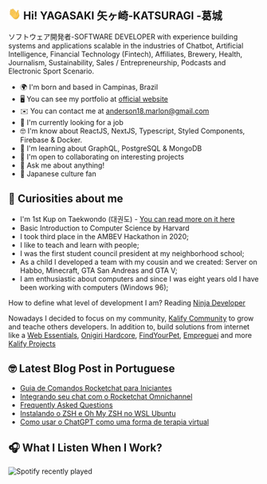 <!-- <img src="https://pbs.twimg.com/profile_banners/994763945331384320/1683254608/1500x500"/> -->

<img src="https://github.com/tairosonloa/tairosonloa/blob/main/assets/wave.gif?raw=true" width="25px"/> Hi! YAGASAKI 矢ヶ崎-KATSURAGI -葛城
----------------------------

ソフトウェア開発者-SOFTWARE DEVELOPER with experience building systems and applications scalable in the industries of Chatbot, Artificial Intelligence, Financial Technology (Fintech), Affiliates, Brewery, Health, Journalism, Sustainability, Sales / Entrepreneurship, Podcasts and Electronic Sport Scenario.

- 🌍  I'm born and based in Campinas, Brazil
- 🖥️  You can see my portfolio at [official website](http://yagasaki.vercel.app/about)
- ✉️  You can contact me at [anderson18.marlon@gmail.com](mailto:anderson18.marlon@gmail.com)
- 🚀  I'm currently looking for a job
- 🤓  I'm know about ReactJS, NextJS, Typescript, Styled Components, Firebase & Docker.
- 🧠  I'm learning about GraphQL, PostgreSQL & MongoDB
- 🤝  I'm open to collaborating on interesting projects
- 💬  Ask me about anything!
- 🍙  Japanese culture fan

🚀 Curiosities about me
----------------------------

- I'm 1st Kup on Taekwondo (대권도) - [You can read more on it here](https://yagasaki.dev/taekwondo)
- Basic Introduction to Computer Science by Harvard
- I took third place in the AMBEV Hackathon in 2020;
- I like to teach and learn with people;
- I was the first student council president at my neighborhood school;
- As a child I developed a team with my cousin and we created: Server on Habbo, Minecraft, GTA San Andreas and GTA V;
- I am enthusiastic about computers and since I was eight years old I have been working with computers (Windows 96);

How to define what level of development I am? Reading [Ninja Developer](https://github.com/Yagasaki7K/ninja-developer)

Nowadays I decided to focus on my community, [Kalify Community](https://discord.gg/jhSepmE7nN) to grow and teache others developers. In addition to, build solutions from internet like a [Web Essentials](https://webessentials.vercel.app), [Onigiri Hardcore](https://onigirihardcore.vercel.app), [FindYourPet](https://findyourpet.vercel.app), [Empreguei](https://empreguei.vercel.app/) and more [Kalify Projects](https://kalify.vercel.app/projetos)

🤓 Latest Blog Post in Portuguese
----------------------------
- [Guia de Comandos Rocketchat para Iniciantes](https://yagasaki.dev/blog/guia-de-comandos-rocketchat-para-iniciantes)
- [Integrando seu chat com o Rocketchat Omnichannel](https://yagasaki.dev/blog/integrando-seu-chat-com-o-rocketchat-omnichannel)
- [Frequently Asked Questions](https://yagasaki.dev/blog/faq)
- [Instalando o ZSH e Oh My ZSH no WSL Ubuntu](https://yagasaki.dev/blog/instalando-o-zsh-e-oh-my-zsh-no-wsl-ubuntu)
- [Como usar o ChatGPT como uma forma de terapia virtual](https://yagasaki.dev/blog/como-usar-o-chat-gpt-como-uma-forma-de-terapia-virtual)

 🎧 What I Listen When I Work?
 ----------------------------
 ![Spotify recently played](https://spotify-recently-played-readme.vercel.app/api?user=12143229276&width=600)
